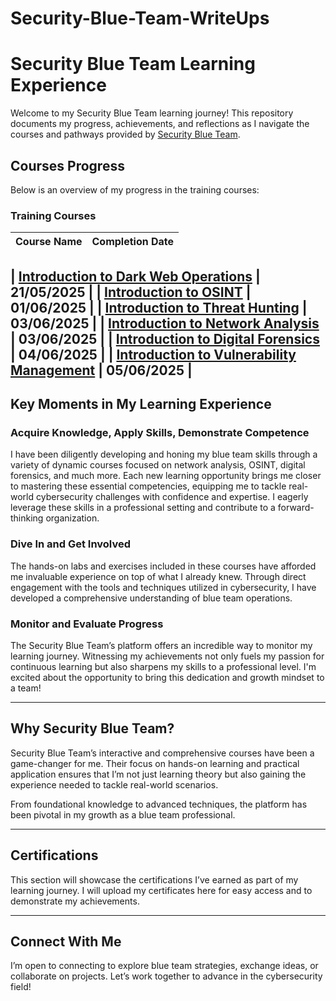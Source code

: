 # Security-Blue-Team-WriteUps

# Security Blue Team Learning Experience

Welcome to my Security Blue Team learning journey! This repository documents my progress, achievements, and reflections as I navigate the courses and pathways provided by [Security Blue Team](https://elearning.securityblue.team/).

## Courses Progress
Below is an overview of my progress in the training courses:

### **Training Courses**
| Course Name                           | Completion Date|
|---------------------------------------|----------------|

| [Introduction to Dark Web Operations](https://github.com/Sarah-Marion/Security-Blue-Team-WriteUps/blob/main/certificates/Introduction%20to%20Dark%20Web%20Operations-course.pdf)   | 21/05/2025     |
| [Introduction to OSINT](https://github.com/Sarah-Marion/Security-Blue-Team-WriteUps/blob/main/certificates/Introduction%20to%20OSINT-course.pdf)                 | 01/06/2025     |
| [Introduction to Threat Hunting](https://github.com/Sarah-Marion/Security-Blue-Team-WriteUps/blob/main/certificates/Introduction%20to%20Threat%20Hunting-course.pdf)       | 03/06/2025     |
| [Introduction to Network Analysis](https://github.com/Sarah-Marion/Security-Blue-Team-WriteUps/blob/main/certificates/Introduction%20to%20Network%20Analysis-course.pdf)      | 03/06/2025    |
| [Introduction to Digital Forensics](https://github.com/Sarah-Marion/Security-Blue-Team-WriteUps/blob/main/certificates/Introduction%20to%20Digital%20Forensics-course.pdf)     | 04/06/2025     |
| [Introduction to Vulnerability Management](https://github.com/Sarah-Marion/Security-Blue-Team-WriteUps/blob/main/certificates/Introduction%20to%20Vulnerability%20Management-course.pdf) | 05/06/2025  |
---

## Key Moments in My Learning Experience

### **Acquire Knowledge, Apply Skills, Demonstrate Competence**
I have been diligently developing and honing my blue team skills through a variety of dynamic courses focused on network analysis, OSINT, digital forensics, and much more. Each new learning opportunity brings me closer to mastering these essential competencies, equipping me to tackle real-world cybersecurity challenges with confidence and expertise. I eagerly leverage these skills in a professional setting and contribute to a forward-thinking organization.

### **Dive In and Get Involved**
The hands-on labs and exercises included in these courses have afforded me invaluable experience on top of what I already knew. Through direct engagement with the tools and techniques utilized in cybersecurity, I have developed a comprehensive understanding of blue team operations.

### **Monitor and Evaluate Progress**
The Security Blue Team’s platform offers an incredible way to monitor my learning journey. Witnessing my achievements not only fuels my passion for continuous learning but also sharpens my skills to a professional level. I'm excited about the opportunity to bring this dedication and growth mindset to a team!


---

## Why Security Blue Team?
Security Blue Team’s interactive and comprehensive courses have been a game-changer for me. Their focus on hands-on learning and practical application ensures that I’m not just learning theory but also gaining the experience needed to tackle real-world scenarios.

From foundational knowledge to advanced techniques, the platform has been pivotal in my growth as a blue team professional.

---

## Certifications
This section will showcase the certifications I’ve earned as part of my learning journey. I will upload my certificates here for easy access and to demonstrate my achievements.

---

## Connect With Me
I’m open to connecting to explore blue team strategies, exchange ideas, or collaborate on projects. Let’s work together to advance in the cybersecurity field!

